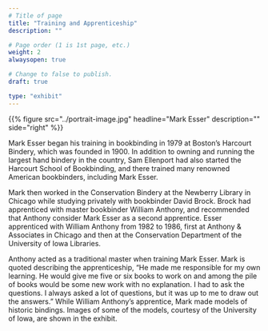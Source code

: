 ```yaml
---
# Title of page
title: "Training and Apprenticeship"
description: ""

# Page order (1 is 1st page, etc.)
weight: 2
alwaysopen: true

# Change to false to publish.
draft: true

type: "exhibit"
---
```



{{% figure src="../portrait-image.jpg"
           headline="Mark Esser" 
           description="" 
           side="right" %}}

Mark Esser began his training in bookbinding in 1979 at Boston’s Harcourt Bindery, which was founded in 1900. In addition to owning and running the largest hand bindery in the country, Sam Ellenport had also started the Harcourt School of Bookbinding, and there trained many renowned American bookbinders, including Mark Esser.

Mark then worked in the Conservation Bindery at the Newberry Library in Chicago while studying privately with bookbinder David Brock. Brock had apprenticed with master bookbinder William Anthony, and recommended that Anthony consider Mark Esser as a second apprentice. Esser apprenticed with William Anthony from 1982 to 1986, first at Anthony & Associates in Chicago and then at the Conservation Department of the University of Iowa Libraries. 

Anthony acted as a traditional master when training Mark Esser. Mark is quoted describing the apprenticeship, “He made me responsible for my own learning. He would give me five or six books to work on and among the pile of books would be some new work with no explanation. I had to ask the questions. I always asked a lot of questions, but it was up to me to draw out the answers.” While William Anthony’s apprentice, Mark made models of historic bindings. Images of some of the models, courtesy of the University of Iowa, are shown in the exhibit.
